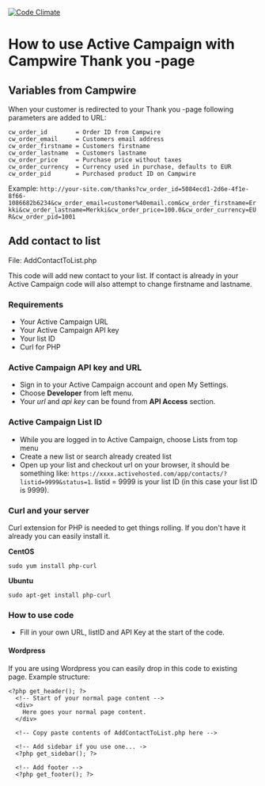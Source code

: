 [![Code Climate](https://codeclimate.com/github/mpeltomaa/activecampaign_examples/badges/gpa.svg)](https://codeclimate.com/github/mpeltomaa/activecampaign_examples)

# How to use Active Campaign with Campwire Thank you -page

## Variables from Campwire
When your customer is redirected to your Thank you -page following parameters are added to URL:

```
cw_order_id        = Order ID from Campwire
cw_order_email     = Customers email address
cw_order_firstname = Customers firstname
cw_order_lastname  = Customers lastname
cw_order_price     = Purchase price without taxes
cw_order_currency  = Currency used in purchase, defaults to EUR
cw_order_pid       = Purchased product ID on Campwire
```

Example:
`http://your-site.com/thanks?cw_order_id=5084ecd1-2d6e-4f1e-8f66-1086682b6234&cw_order_email=customer%40email.com&cw_order_firstname=Erkki&cw_order_lastname=Merkki&cw_order_price=100.0&cw_order_currency=EUR&cw_order_pid=1001`

## Add contact to list
File: AddContactToList.php

This code will add new contact to your list. If contact is already in your Active Campaign code will also attempt to change firstname and lastname.

### Requirements
- Your Active Campaign URL
- Your Active Campaign API key
- Your list ID
- Curl for PHP

### Active Campaign API key and URL
- Sign in to your Active Campaign account and open My Settings.
- Choose **Developer** from left menu.
- Your _url_ and _api key_ can be found from **API Access** section.

### Active Campaign List ID
- While you are logged in to Active Campaign, choose Lists from top menu
- Create a new list or search already created list
- Open up your list and checkout url on your browser, it should be something like: `https://xxxx.activehosted.com/app/contacts/?listid=9999&status=1`. listid = 9999 is your list ID (in this case your list ID is 9999).

### Curl and your server
Curl extension for PHP is needed to get things rolling. If you don't have it already you can easily install it.

**CentOS**

`sudo yum install php-curl`

**Ubuntu**

`sudo apt-get install php-curl`


### How to use code
- Fill in your own URL, listID and API Key at the start of the code.

#### Wordpress
If you are using Wordpress you can easily drop in this code to existing page. Example structure:

```
<?php get_header(); ?>
  <!-- Start of your normal page content -->
  <div>
    Here goes your normal page content.
  </div>

  <!-- Copy paste contents of AddContactToList.php here -->

  <!-- Add sidebar if you use one... ->
  <?php get_sidebar(); ?>

  <!-- Add footer -->
  <?php get_footer(); ?>
```
